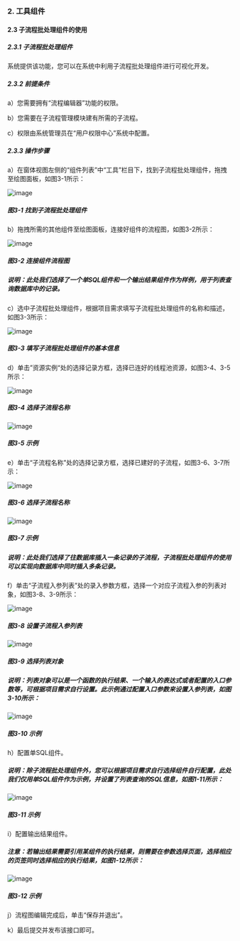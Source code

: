 ### 2. 工具组件

#### 2.3 子流程批处理组件的使用

##### 2.3.1 子流程批处理组件

系统提供该功能，您可以在系统中利用子流程批处理组件进行可视化开发。

##### 2.3.2 前提条件

a）您需要拥有“流程编辑器”功能的权限。

b）您需要在子流程管理模块建有所需的子流程。

c）权限由系统管理员在“用户权限中心”系统中配置。

##### 2.3.3 操作步骤

a）在窗体视图左侧的“组件列表”中“工具”栏目下，找到子流程批处理组件，拖拽至绘图面板，如图3-1所示：

![image](https://user-images.githubusercontent.com/79617492/180144252-4dbe6d0b-91b5-4a8d-9b62-b11999ccefa2.png)

##### 图3-1 找到子流程批处理组件

b）拖拽所需的其他组件至绘图面板，连接好组件的流程图，如图3-2所示：

![image](https://user-images.githubusercontent.com/79617492/180144280-0495627b-0b44-4da3-891b-e35260aa7616.png)

##### 图3-2 连接组件流程图

##### 说明：此处我们选择了一个单SQL组件和一个输出结果组件作为样例，用于列表查询数据库中的记录。

c）选中子流程批处理组件，根据项目需求填写子流程批处理组件的名称和描述，如图3-3所示：

![image](https://user-images.githubusercontent.com/79617492/180144295-2d9f8763-ba0f-4076-a2f3-5c235ed919af.png)

##### 图3-3 填写子流程批处理组件的基本信息

d）单击”资源实例“处的选择记录方框，选择已连好的线程池资源，如图3-4、3-5所示：

![image](https://user-images.githubusercontent.com/79617492/180144321-44b4a4fb-d971-4a84-9bf3-6392153b6886.png)

##### 图3-4 选择子流程名称

![image](https://user-images.githubusercontent.com/79617492/180144395-edfae435-9a79-4b6a-8b58-beb67f8b13b3.png)

##### 图3-5 示例

e）单击“子流程名称”处的选择记录方框，选择已建好的子流程，如图3-6、3-7所示：

![image](https://user-images.githubusercontent.com/79617492/180144401-ed90a097-5601-40e6-b2a2-fb1b9e75406c.png)

##### 图3-6 选择子流程名称

![image](https://user-images.githubusercontent.com/79617492/180144418-2af1516e-d81b-4993-864f-8109eb2ced12.png)

##### 图3-7 示例

##### 说明：此处我们选择了往数据库插入一条记录的子流程，子流程批处理组件的使用可以实现向数据库中同时插入多条记录。

f）单击“子流程入参列表”处的录入参数方框，选择一个对应子流程入参的列表对象，如图3-8、3-9所示：

![image](https://user-images.githubusercontent.com/79617492/180144454-5f30ebbb-9311-42fa-8731-c9c91964fa5e.png)

##### 图3-8 设置子流程入参列表

![image](https://user-images.githubusercontent.com/79617492/180144468-f99009b2-f250-4708-b7fd-9f70f175f861.png)

##### 图3-9 选择列表对象

##### 说明：列表对象可以是一个函数的执行结果、一个输入的表达式或者配置的入口参数等，可根据项目需求自行设置。此示例通过配置入口参数来设置入参列表，如图3-10所示：

![image](https://user-images.githubusercontent.com/79617492/180144488-cedf6796-039a-4c7d-8c59-c653cd570bac.png)

##### 图3-10 示例

h）配置单SQL组件。

##### 说明：除子流程批处理组件外，您可以根据项目需求自行选择组件自行配置，此处我们仅用单SQL组件作为示例，并设置了列表查询的SQL信息，如图1-11所示：

![image](https://user-images.githubusercontent.com/79617492/180145558-529534a3-f676-4a90-9638-bdb364e9dd6d.png)

##### 图3-11 示例

i）配置输出结果组件。

##### 注意：若输出结果需要引用某组件的执行结果，则需要在参数选择页面，选择相应的页签同时选择相应的执行结果，如图1-12所示：

![image](https://user-images.githubusercontent.com/79617492/180146177-8e6f37b1-290a-41b9-9f72-8de0da5f89c7.png)

##### 图3-12 示例

j）流程图编辑完成后，单击“保存并退出”。

k）最后提交并发布该接口即可。
